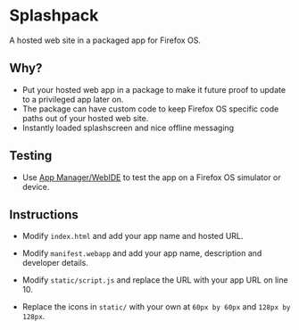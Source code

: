 # Splashpack

A hosted web site in a packaged app for Firefox OS.

## Why?

* Put your hosted web app in a package to make it future proof to update to a privileged app later on.
* The package can have custom code to keep Firefox OS specific code paths out of your hosted web site.
* Instantly loaded splashscreen and nice offline messaging

## Testing

* Use [App Manager/WebIDE](https://developer.mozilla.org/en-US/docs/Tools/WebIDE) to test the app on a Firefox OS simulator or device.

## Instructions

* Modify `index.html` and add your app name and hosted URL.

* Modify `manifest.webapp` and add your app name, description and developer details.

* Modify `static/script.js` and replace the URL with your app URL on line 10.

* Replace the icons in `static/` with your own at `60px by 60px` and `128px by 128px`.
